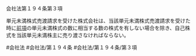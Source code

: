 会社法第１９４条第３項

単元未満株式売渡請求を受けた株式会社は、当該単元未満株式売渡請求を受けた時に[前項](会社法＿＿＿＿第１９４条第２項)の単元未満株式の数に相当する数の株式を有しない場合を除き、自己株式を当該単元未満株主に売り渡さなければならない。

#会社法
#会社法/第１９４条
#会社法/第１９４条/第３項
